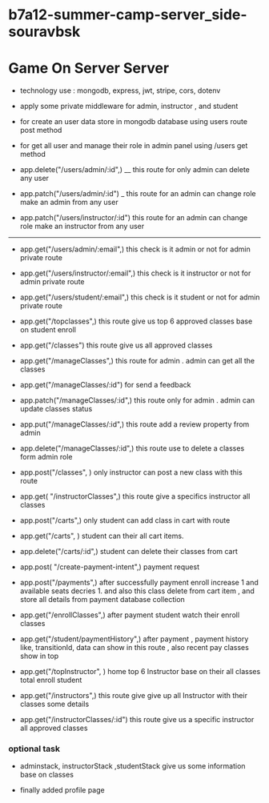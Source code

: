 # b7a12-summer-camp-server_side-souravbsk


# Game On Server Server

- technology use : mongodb, express, jwt, stripe, cors, dotenv

- apply some private middleware for admin, instructor , and student

- for create an user data store in mongodb database using users route post method

- for get all user and manage their role in admin panel using /users get method

- app.delete("/users/admin/:id",) __ this route  for only admin can delete any user
-  app.patch("/users/admin/:id") _ this route for an admin can change role make an admin from any user 
-   app.patch("/users/instructor/:id") this route for an admin can change role make an instructor from any user 



________________________

 -  app.get("/users/admin/:email",) this check is it admin or not for admin private route 
 -   app.get("/users/instructor/:email",)  this check is it instructor or not for admin private route 

 - app.get("/users/student/:email",) this check is it student or not for admin private route 


- app.get("/topclasses",) this route give us top  6 approved  classes base on student enroll 

- app.get("/classes") this route give us all approved  classes 

-  app.get("/manageClasses",) this route for admin . admin can get all the classes 
-   app.get("/manageClasses/:id") for send a feedback 

-   app.patch("/manageClasses/:id",) this route only for admin . admin can update classes status 
-   app.put("/manageClasses/:id",) this route add a review property from admin

- app.delete("/manageClasses/:id",) this route use to delete a classes form admin role

- app.post("/classes", ) only instructor can post a new class with this route

-   app.get( "/instructorClasses",) this route give a specifics instructor all classes


-   app.post("/carts",) only student can add class in cart with route 

-  app.get("/carts", ) student can  their all cart items.   

-  app.delete("/carts/:id",) student can delete their classes from cart

-   app.post( "/create-payment-intent",) payment request 
      
-  app.post("/payments",) after successfully payment enroll increase 1 and available seats decries 1. and also this class delete from cart item , and store all details from payment database collection

-  app.get("/enrollClasses",) after payment student watch their enroll classes

 -   app.get("/student/paymentHistory",)  after payment , payment history like, transitionId, data can show in this route , also recent pay classes show in top 

 -   app.get("/topInstructor", ) home top 6 Instructor base on their all classes total enroll student 

 -    app.get("/instructors",) this route give give up all Instructor  with their classes some details 
 - app.get("/instructorClasses/:id") this route give us a specific instructor all approved classes
 

 ### optional task 
 - adminstack, instructorStack ,studentStack give us some information base on classes


- finally added profile page 